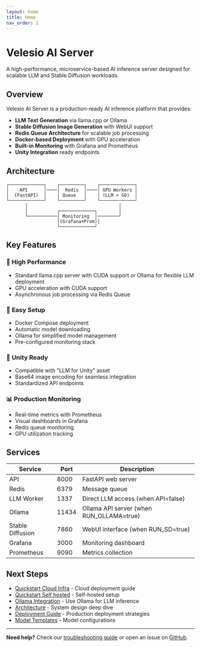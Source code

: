 ```yaml
---
layout: home
title: Home
nav_order: 1
---
```


# Velesio AI Server

A high-performance, microservice-based AI inference server designed for scalable LLM and Stable Diffusion workloads.

## Overview

Velesio AI Server is a production-ready AI inference platform that provides:

- **LLM Text Generation** via llama.cpp or Ollama
- **Stable Diffusion Image Generation** with WebUI support
- **Redis Queue Architecture** for scalable job processing
- **Docker-based Deployment** with GPU acceleration
- **Built-in Monitoring** with Grafana and Prometheus
- **Unity Integration** ready endpoints

## Architecture

```
┌─────────────┐    ┌─────────┐    ┌─────────────┐
│    API      │────│  Redis  │────│ GPU Workers │
│  (FastAPI)  │    │ Queue   │    │ (LLM + SD)  │
└─────────────┘    └─────────┘    └─────────────┘
       │                                  │
       │           ┌─────────────┐        │
       └───────────│ Monitoring  │────────┘
                   │(Grafana+Prom)│
                   └─────────────┘
```

## Key Features

### 🚀 **High Performance**
- Standard llama.cpp server with CUDA support or Ollama for flexible LLM deployment
- GPU acceleration with CUDA support
- Asynchronous job processing via Redis Queue

### 🔧 **Easy Setup**
- Docker Compose deployment
- Automatic model downloading
- Ollama for simplified model management
- Pre-configured monitoring stack

### 🎯 **Unity Ready**
- Compatible with "LLM for Unity" asset
- Base64 image encoding for seamless integration
- Standardized API endpoints

### 📊 **Production Monitoring**
- Real-time metrics with Prometheus
- Visual dashboards in Grafana
- Redis queue monitoring
- GPU utilization tracking

## Services

| Service | Port | Description |
|---------|------|-------------|
| API | 8000 | FastAPI web server |
| Redis | 6379 | Message queue |
| LLM Worker | 1337 | Direct LLM access (when API=false) |
| Ollama | 11434 | Ollama API server (when RUN_OLLAMA=true) |
| Stable Diffusion | 7860 | WebUI interface (when RUN_SD=true) |
| Grafana | 3000 | Monitoring dashboard |
| Prometheus | 9090 | Metrics collection |

## Next Steps

- [Quickstart Cloud Infra](quickstart-runpod.html) - Cloud deployment guide
- [Quickstart Self hosted](quickstart-selfhost.html) - Self-hosted setup
- [Ollama Integration](ollama-integration.html) - Use Ollama for LLM inference
- [Architecture](architecture.html) - System design deep dive
- [Deployment Guide](deployment.html) - Production deployment strategies
- [Model Templates](model-templates.html) - Model configurations

---

**Need help?** Check our [troubleshooting guide](troubleshooting.html) or open an issue on [GitHub](https://github.com/Velesio/Velesio-aiserver).